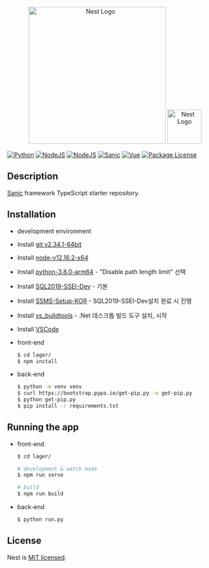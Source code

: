 <p align="center">
  <a href="https://sanic.readthedocs.io/en/stable/" target="blank"><img src="https://raw.githubusercontent.com/sanic-org/sanic-assets/master/png/sanic-framework-logo-400x97.png" width="320" alt="Nest Logo" /></a>
  <a href="https://kr.vuejs.org/v2/guide/index.html" target="blank"><img src="https://camo.githubusercontent.com/c8f91d18976e27123643a926a2588b8d931a0292fd0b6532c3155379e8591629/68747470733a2f2f7675656a732e6f72672f696d616765732f6c6f676f2e706e67" width="80" alt="Nest Logo" /></a>
</p>

[![Python](https://img.shields.io/badge/Python-v3.8.0-brightgreen.svg?style=flat-square&logo=python&logoColor=ed1543)](https://www.python.org/)
[![NodeJS](https://img.shields.io/badge/Node.js-v12.16.2-brightgreen.svg?style=flat-square&logo=node.js&logoColor=green)](https://nodejs.org/)
[![NodeJS](https://img.shields.io/badge/NPM-v6.14.4-brightgreen.svg?style=flat-square&logo=npm&logoColor=green)](https://npmjs.com/)
[![Sanic](https://img.shields.io/badge/Sanic-v19.12.2-brightgreen.svg?style=flat-square&logo=sanic&logoColor=green)](https://npmjs.com/)
[![Vue](https://img.shields.io/badge/Vue-v2.5.11-brightgreen.svg?style=flat-square&logo=vue&logoColor=green)](https://kr.vuejs.org/v2/guide/index.html)
<a href="https://www.npmjs.com/~nestjscore" target="_blank"><img src="https://img.shields.io/npm/l/@nestjs/core.svg" alt="Package License" /></a>

## Description

[Sanic](https://github.com/nestjs/nest) framework TypeScript starter repository.

## Installation
  - development environment
  - Install [git v2.34.1-64bit](https://github.com/git-for-windows/git/releases/download/v2.34.1.windows.1/Git-2.34.1-64-bit.exe)
  - Install [node-v12.16.2-x64](https://nodejs.org/dist/v12.16.2/node-v12.16.2-x64.msi)
  - Install [python-3.8.0-arm64](https://www.python.org/ftp/python/3.8.0/python-3.8.0-amd64.exe) - "Disable path length limit" 선택
  - Install [SQL2019-SSEI-Dev](https://go.microsoft.com/fwlink/?linkid=866662) - 기본
  - Install [SSMS-Setup-KOR](https://aka.ms/ssmsfullsetup) - SQL2019-SSEI-Dev설치 완료 시 진행
  - Install [vs_buildtools](https://aka.ms/vs/16/release/vs_buildtools.exe) - .Net 데스크톱 빌드 도구 설치, 시작
  - Install [VSCode](https://code.visualstudio.com/)
  
  - front-end
    ```bash
    $ cd lager/
    $ npm install
    ```
  - back-end
    ```bash
    $ python -m venv venv
    $ curl https://bootstrap.pypa.io/get-pip.py -o get-pip.py
    $ python get-pip.py
    $ pip install -r requirements.txt
    ```
    
## Running the app
  - front-end
    ```bash
    $ cd lager/
    
    # development & watch mode
    $ npm run serve
    
    # build
    $ npm run build
    ```
  - back-end
    ```bash
    $ python run.py
    
## License
Nest is [MIT licensed](LICENSE).
